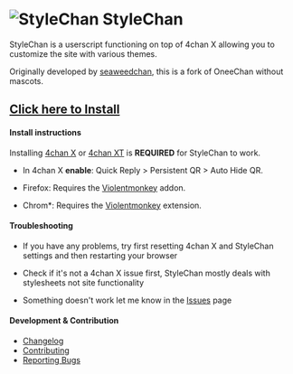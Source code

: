 ![StyleChan](https://github.com/user-attachments/assets/ddbc2791-7915-4226-ba33-38c13d8be1d9) StyleChan
====

StyleChan is a userscript functioning on top of 4chan X allowing you to customize the site with various themes.

Originally developed by [seaweedchan](https://github.com/seaweedchan/OneeChan), this is a fork of OneeChan without mascots.

## [Click here to Install](https://github.com/3nly/StyleChan/raw/refs/heads/main/builds/StyleChan.user.js)


#### Install instructions

Installing [4chan X](https://github.com/ccd0/4chan-x) or [4chan XT](https://github.com/TuxedoTako/4chan-xt)  is **REQUIRED** for StyleChan to work.

- In 4chan X **enable**: Quick Reply > Persistent QR > Auto Hide QR.

- Firefox: Requires the [Violentmonkey](https://addons.mozilla.org/en-US/firefox/addon/violentmonkey/) addon.
- Chrom*: Requires the [Violentmonkey](https://chromewebstore.google.com/detail/violentmonkey/jinjaccalgkegednnccohejagnlnfdag/) extension.

#### Troubleshooting

- If you have any problems, try first resetting 4chan X and StyleChan settings and then restarting your browser

- Check if it's not a 4chan X issue first, StyleChan mostly deals with stylesheets not site functionality

- Something doesn't work let me know in the [Issues](https://github.com/3nly/StyleChan/issues) page


#### Development & Contribution

- [Changelog](https://github.com/3nly/StyleChan/blob/main/CHANGELOG.md)
- [Contributing](https://github.com/3nly/StyleChan/blob/main/CONTRIBUTING.md)
- [Reporting Bugs](https://github.com/3nly/StyleChan/blob/main/CONTRIBUTING.md#reporting-bugs-and-suggestions)

